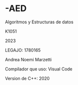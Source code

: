 # -AED
Algoritmos y Estructuras de datos

K1051

2023

LEGAJO: 1780165

Andrea Noemi Marzetti 

Compilador que uso: Visual Code 

Version de C++: 2020
